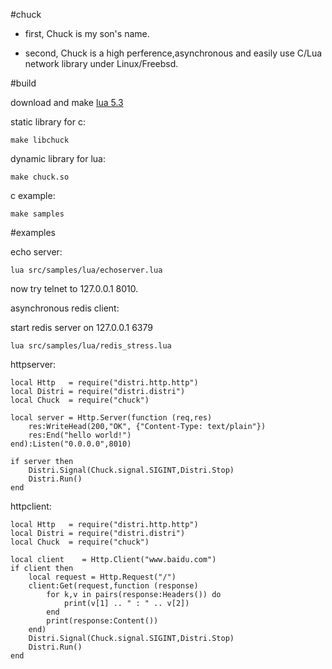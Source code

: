 #chuck

* first, Chuck is my son's name.

* second, Chuck is a high perference,asynchronous and easily use C/Lua network library under Linux/Freebsd.

#build

download and make [lua 5.3](http://www.lua.org/)

static library for c:

	make libchuck

dynamic library for lua:

	make chuck.so

c example:

	make samples


#examples

echo server:

	lua src/samples/lua/echoserver.lua

now try telnet to 127.0.0.1 8010.

asynchronous redis client:

start redis server on 127.0.0.1 6379

	lua src/samples/lua/redis_stress.lua 	

httpserver:

	local Http   = require("distri.http.http")
	local Distri = require("distri.distri")
	local Chuck  = require("chuck")

	local server = Http.Server(function (req,res)
		res:WriteHead(200,"OK", {"Content-Type: text/plain"})
	  	res:End("hello world!")
	end):Listen("0.0.0.0",8010)

	if server then
		Distri.Signal(Chuck.signal.SIGINT,Distri.Stop)
		Distri.Run()
	end

httpclient:

	local Http   = require("distri.http.http")
	local Distri = require("distri.distri")
	local Chuck  = require("chuck")

	local client    = Http.Client("www.baidu.com")
	if client then
		local request = Http.Request("/")
		client:Get(request,function (response)
			for k,v in pairs(response:Headers()) do
				print(v[1] .. " : " .. v[2])
			end
			print(response:Content())
		end)
		Distri.Signal(Chuck.signal.SIGINT,Distri.Stop)
		Distri.Run()	
	end


